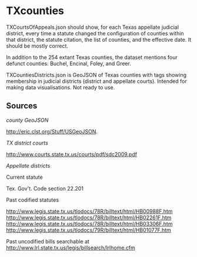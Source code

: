 TXcounties
==========

TXCourtsOfAppeals.json should show, for each Texas appellate judicial district, every time a statute changed the configuration of counties within that district, the statute citation, the list of counties, and the effective date. It should be mostly correct.

In addition to the 254 extant Texas counties, the dataset mentions four defunct counties: Buchel, Encinal, Foley, and Greer.

TXCountiesDistricts.json is GeoJSON of Texas counties with tags showing membership in judicial districts (district and appellate courts). Intended for making data visualisations. Not ready to use.


Sources
-----------

*county GeoJSON*

http://eric.clst.org/Stuff/USGeoJSON.

*TX district courts*

http://www.courts.state.tx.us/courts/pdf/sdc2009.pdf

*Appellate districts*

Current statute

Tex. Gov't. Code section 22.201  

Past codified statutes

http://www.legis.state.tx.us/tlodocs/78R/billtext/html/HB00988F.htm
http://www.legis.state.tx.us/tlodocs/78R/billtext/html/HB02261F.htm
http://www.legis.state.tx.us/tlodocs/78R/billtext/html/HB03306F.htm
http://www.legis.state.tx.us/tlodocs/79R/billtext/html/HB01077F.htm

Past uncodified bills searchable at http://www.lrl.state.tx.us/legis/billsearch/lrlhome.cfm

